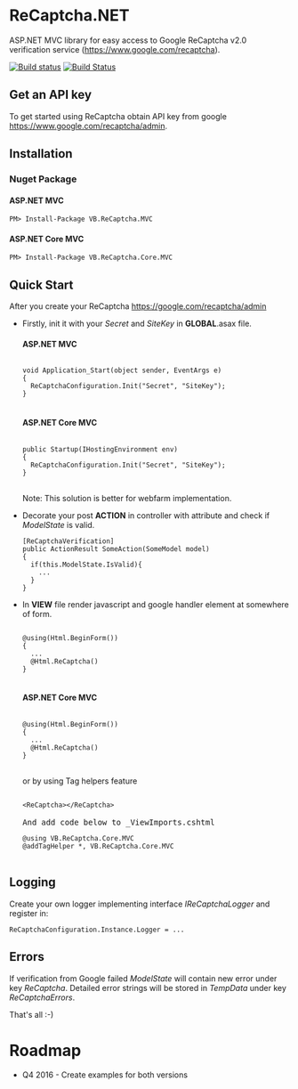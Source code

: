 <h1>ReCaptcha.NET</h1>
ASP.NET MVC library for easy access to Google ReCaptcha v2.0 verification service (<a href="https://www.google.com/recaptcha">https://www.google.com/recaptcha</a>).

[![Build status](https://ci.appveyor.com/api/projects/status/d96jglcys906l2ei?svg=true)](https://ci.appveyor.com/project/vbatrla/recaptcha-net)
[![Build Status](https://travis-ci.org/vbatrla/ReCaptcha.NET.svg?branch=master)](https://travis-ci.org/vbatrla/ReCaptcha.NET)
<h2>Get an API key</h2>
<p>To get started using ReCaptcha obtain API key from google <a href="https://www.google.com/recaptcha/admin#list">https://www.google.com/recaptcha/admin</a>.</p>
<h2>Installation</h2>
<h3>Nuget Package</h3>
<h4>ASP.NET MVC</h4>
<pre><code>PM&gt; Install-Package VB.ReCaptcha.MVC</code></pre>
<h4>ASP.NET Core MVC</h4>
<pre><code>PM&gt; Install-Package VB.ReCaptcha.Core.MVC</code></pre>
<h2>Quick Start</h2>
<p>After you create your ReCaptcha <a href="https://www.google.com/recaptcha/admin">https://google.com/recaptcha/admin</a></p>
<ul>
<li>
<p>Firstly, init it with your <i>Secret</i> and <i>SiteKey</i> in <b>GLOBAL</b>.asax file.</p>
<h4>ASP.NET MVC</h4>
<pre>
<code>
void Application_Start(object sender, EventArgs e)
{
  ReCaptchaConfiguration.Init("Secret", "SiteKey");
}
</code>
</pre>
<h4>ASP.NET Core MVC</h4>
<pre>
<code>
public Startup(IHostingEnvironment env)
{
  ReCaptchaConfiguration.Init("Secret", "SiteKey");
}
</code>
</pre>
<p>Note: This solution is better for webfarm implementation.</p>
</li>
<li>
<p>Decorate your post <b>ACTION</b> in controller with attribute and check if <i>ModelState</i> is valid.</p>
<pre>
<code>[ReCaptchaVerification]
public ActionResult SomeAction(SomeModel model)
{
  if(this.ModelState.IsValid){
    ...
  }
}</code></pre>
</li>
<li>
<p>In <b>VIEW</b> file render javascript and google handler element at somewhere of form.</p>
<pre>
<code>
@using(Html.BeginForm())
{
  ...
  @Html.ReCaptcha()
}
</code>
</pre>
<h4>ASP.NET Core MVC</h4>
<pre>
<code>
@using(Html.BeginForm())
{
  ...
  @Html.ReCaptcha()
}
</code>
</pre>
or by using Tag helpers feature
<pre>
<code>
&lt;ReCaptcha&gt;&lt;/ReCaptcha&gt;
</code>
And add code below to _ViewImports.cshtml
<code>
@using VB.ReCaptcha.Core.MVC
@addTagHelper *, VB.ReCaptcha.Core.MVC
</code>
</pre>
</li>
</ul>
<h2>Logging</h2>
<p>Create your own logger implementing interface <i>IReCaptchaLogger</i> and register in:</p>
<pre><code>ReCaptchaConfiguration.Instance.Logger = ...</code></pre>
<h2>Errors</h2>
<p>If verification from Google failed <i>ModelState</i> will contain new error under key <i>ReCaptcha</i>. Detailed error strings will be stored in <i>TempData</i> under key <i>ReCaptchaErrors</i>.
<p>That's all :-)</p>

# Roadmap
- Q4 2016 - Create examples for both versions

